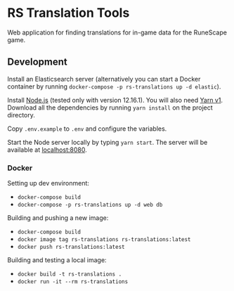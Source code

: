 # RS Translation Tools

Web application for finding translations for in-game data for the RuneScape game.


## Development

Install an Elasticsearch server (alternatively you can start a Docker container by running `docker-compose -p rs-translations up -d elastic`).

Install [Node.js](https://nodejs.org) (tested only with version 12.16.1). You will also need [Yarn v1](https://classic.yarnpkg.com/en/docs/install). Download all the dependencies by running `yarn install` on the project directory.

Copy `.env.example` to `.env` and configure the variables.

Start the Node server locally by typing `yarn start`. The server will be available at [localhost:8080](http://localhost:8080).


### Docker

Setting up dev environment:
* `docker-compose build`
* `docker-compose -p rs-translations up -d web db`

Building and pushing a new image:
* `docker-compose build`
* `docker image tag rs-translations rs-translations:latest`
* `docker push rs-translations:latest`

Building and testing a local image:
* `docker build -t rs-translations .`
* `docker run -it --rm rs-translations`